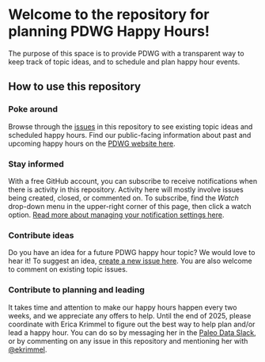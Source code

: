 # Welcome to the repository for planning PDWG Happy Hours!
The purpose of this space is to provide PDWG with a transparent way to keep track of topic ideas, and to schedule and plan happy hour events.

## How to use this repository

### Poke around
Browse through the [issues](https://github.com/paleo-data/happy-hours/issues) in this repository to see existing topic ideas and scheduled happy hours. Find our public-facing information about past and upcoming happy hours on the [PDWG website here](https://paleo-data.github.io/happy-hours).

### Stay informed
With a free GitHub account, you can subscribe to receive notifications when there is activity in this repository. Activity here will mostly involve issues being created, closed, or commented on. To subscribe, find the _Watch_ drop-down menu in the upper-right corner of this page, then click a watch option. [Read more about managing your notification settings here](https://docs.github.com/en/account-and-profile/managing-subscriptions-and-notifications-on-github/managing-subscriptions-for-activity-on-github/managing-your-subscriptions).

### Contribute ideas
Do you have an idea for a future PDWG happy hour topic? We would love to hear it! To suggest an idea, [create a new issue here](https://github.com/paleo-data/happy-hours/issues/new?assignees=&labels=PDWG%2C+idea&projects=&template=suggest-happy-hour-topic.md&title=%5Breplace+this+text+with+the+topic%5D). You are also welcome to comment on existing topic issues.

### Contribute to planning and leading
It takes time and attention to make our happy hours happen every two weeks, and we appreciate any offers to help. Until the end of 2025, please coordinate with Erica Krimmel to figure out the best way to help plan and/or lead a happy hour. You can do so by messaging her in the [Paleo Data Slack](https://paleo-data.slack.com), or by commenting on any issue in this repository and mentioning her with [@ekrimmel](https://github.com/ekrimmel).
